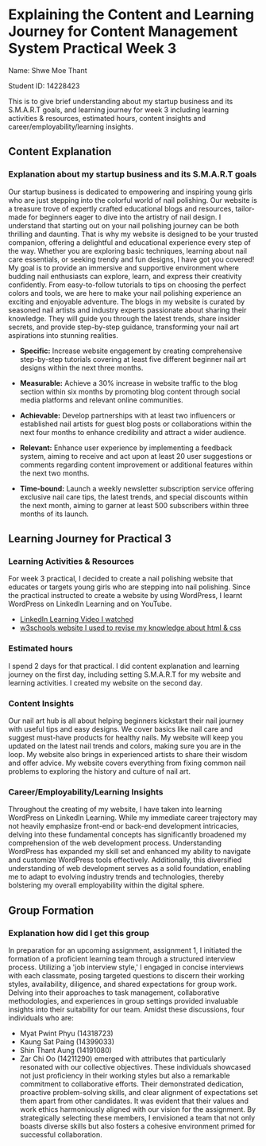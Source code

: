 # Explaining the Content and Learning Journey for Content Management System Practical Week 3

Name: Shwe Moe Thant


Student ID: 14228423

This is to give brief understanding about my startup business and its S.M.A.R.T goals, and learning journey for week 3 
including learning activities & resources, estimated hours, content insights and career/employability/learning insights.

## Content Explanation
### Explanation about my startup business and its S.M.A.R.T goals

Our startup business is dedicated to empowering and inspiring young girls who are just stepping into the colorful world of 
nail polishing. Our website is a treasure trove of expertly crafted educational blogs and resources, tailor-made for beginners
eager to dive into the artistry of nail design. I understand that starting out on your nail polishing journey can be both
thrilling and daunting. That is why my website is designed to be your trusted companion, offering a delightful and educational 
experience every step of the way. Whether you are exploring basic techniques, learning about nail care essentials, or seeking
trendy and fun designs, I have got you covered! My goal is to provide an immersive and supportive environment where budding
nail enthusiasts can explore, learn, and express their creativity confidently. From easy-to-follow tutorials to tips on choosing
the perfect colors and tools, we are here to make your nail polishing experience an exciting and enjoyable adventure. The 
blogs in my website is curated by seasoned nail artists and industry experts passionate about sharing their knowledge. They 
will guide you through the latest trends, share insider secrets, and provide step-by-step guidance, transforming your nail art
aspirations into stunning realities. 


* **Specific:** Increase website engagement by creating comprehensive step-by-step tutorials covering at least five different 
beginner nail art designs within the next three months.

* **Measurable:** Achieve a 30% increase in website traffic to the blog section within six months by promoting blog content 
through social media platforms and relevant online communities.

* **Achievable:** Develop partnerships with at least two influencers or established nail artists for guest blog posts or 
collaborations within the next four months to enhance credibility and attract a wider audience.

* **Relevant:** Enhance user experience by implementing a feedback system, aiming to receive and act upon at least 20 user
suggestions or comments regarding content improvement or additional features within the next two months.

* **Time-bound:** Launch a weekly newsletter subscription service offering exclusive nail care tips, the latest trends, and
special discounts within the next month, aiming to garner at least 500 subscribers within three months of its launch.

## Learning Journey for Practical 3

### Learning Activities & Resources

For week 3 practical, I decided to create a nail polishing website that educates or targets young girls who are stepping
into nail polishing. Since the practical instructed to create a website by using WordPress, I learnt WordPress on
LinkedIn Learning and on YouTube.

* [LinkedIn Learning Video I watched](https://www.linkedin.com/learning/wordpress-essential-training-22616273/getting-started-with-wordpress?u=2223545) 
* [w3schools website I used to revise my knowledge about html & css](https://www.youtube.com/watch?v=kYY88h5J86A&t=484s)

### Estimated hours

I spend 2 days for that practical. I did content explanation and learning journey on the first day, including
setting S.M.A.R.T for my website and learning activities. I created my website on the second day.

### Content Insights 

Our nail art hub is all about helping beginners kickstart their nail journey with useful tips and easy designs. We cover 
basics like nail care and suggest must-have products for healthy nails. My website will keep you updated on the latest nail
trends and colors, making sure you are in the loop. My website also brings in experienced artists to share their wisdom and offer
advice. My website covers everything from fixing common nail problems to exploring the history and culture of nail art.

### Career/Employability/Learning Insights

Throughout the creating of my website, I have taken into learning WordPress on LinkedIn Learning. While my immediate career
trajectory may not heavily emphasize front-end or back-end development intricacies, delving into these fundamental concepts 
has significantly broadened my comprehension of the web development process. Understanding WordPress has expanded my skill set and
enhanced my ability to navigate and customize WordPress tools effectively. Additionally, this diversified understanding of web
development serves as a solid foundation, enabling me to adapt to evolving industry trends and technologies, thereby bolstering my overall
employability within the digital sphere.

## Group Formation

### Explanation how did I get this group

In preparation for an upcoming assignment, assignment 1, I initiated the formation of a proficient learning team through a 
structured interview process. Utilizing a 'job interview style,' I engaged in concise interviews with each classmate,
posing targeted questions to discern their working styles, availability, diligence, and shared expectations for group
work. Delving into their approaches to task management, collaborative methodologies, and experiences in group
settings provided invaluable insights into their suitability for our team. Amidst these discussions, four 
individuals who are: 
* Myat Pwint Phyu (14318723) 
* Kaung Sat Paing (14399033) 
* Shin Thant Aung (14191080) 
* Zar Chi Oo (14211290)
emerged with attributes that particularly resonated with our collective objectives. These individuals 
showcased not just proficiency in their working styles but also a remarkable commitment to collaborative efforts. 
Their demonstrated dedication, proactive problem-solving skills, and clear alignment of expectations set them apart 
from other candidates. It was evident that their values and work ethics harmoniously aligned with our vision for the 
assignment. By strategically selecting these members, I envisioned a team that not only boasts diverse skills but also 
fosters a cohesive environment primed for successful collaboration.